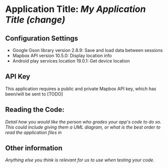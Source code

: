 # Application Title: _My Application Title (change)_

## Configuration Settings

- Google Gson library version 2.8.9: Save and load data between
sessions
- Mapbox API version 10.5.0: Display location info
- Android play services location 19.0.1: Get device location

## API Key

This application requires a public and private Mapbox API key, which has been/will be sent to [TODO]

## Reading the Code: 

_Detail how you would like the person who grades your app's code to do so. This could include 
giving them a UML diagram, or what is the best order to read the application files in_


## Other information

_Anything else you think is relevant for us to use when testing your code._
